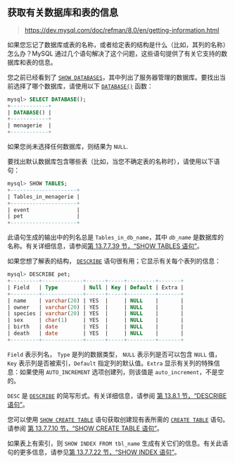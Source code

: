 ## 获取有关数据库和表的信息

> https://dev.mysql.com/doc/refman/8.0/en/getting-information.html

如果您忘记了数据库或表的名称，或者给定表的结构是什么（比如，其列的名称）怎么办？MySQL 通过几个语句解决了这个问题，这些语句提供了有关它支持的数据库和表的信息。

您之前已经看到了 [`SHOW DATABASES`](https://dev.mysql.com/doc/refman/8.0/en/show-databases.html)，其中列出了服务器管理的数据库。要找出当前选择了哪个数据库，请使用以下 [`DATABASE()`](https://dev.mysql.com/doc/refman/8.0/en/information-functions.html#function_database) 函数：

```sql
mysql> SELECT DATABASE();
+------------+
| DATABASE() |
+------------+
| menagerie  |
+------------+
```

如果您尚未选择任何数据库，则结果为 `NULL`.

要找出默认数据库包含哪些表（比如，当您不确定表的名称时），请使用以下语句：

```sql
mysql> SHOW TABLES;
+---------------------+
| Tables_in_menagerie |
+---------------------+
| event               |
| pet                 |
+---------------------+
```

此语句生成的输出中的列名总是 `Tables_in_db_name`，其中 *`db_name`* 是数据库的名称。有关详细信息，请参阅[第 13.7.7.39 节，“SHOW TABLES 语句”](https://dev.mysql.com/doc/refman/8.0/en/show-tables.html)。

如果您想了解表的结构， [`DESCRIBE`](https://dev.mysql.com/doc/refman/8.0/en/describe.html) 语句很有用；它显示有关每个表列的信息：

```sql
mysql> DESCRIBE pet;
+---------+-------------+------+-----+---------+-------+
| Field   | Type        | Null | Key | Default | Extra |
+---------+-------------+------+-----+---------+-------+
| name    | varchar(20) | YES  |     | NULL    |       |
| owner   | varchar(20) | YES  |     | NULL    |       |
| species | varchar(20) | YES  |     | NULL    |       |
| sex     | char(1)     | YES  |     | NULL    |       |
| birth   | date        | YES  |     | NULL    |       |
| death   | date        | YES  |     | NULL    |       |
+---------+-------------+------+-----+---------+-------+
```

`Field` 表示列名， `Type` 是列的数据类型， `NULL` 表示列是否可以包含 `NULL` 值，`Key` 表示列是否被索引，`Default` 指定列的默认值。`Extra` 显示有关列的特殊信息：如果使用 `AUTO_INCREMENT` 选项创建列，则该值是 `auto_increment`，不是空的。

`DESC` 是 [`DESCRIBE`](https://dev.mysql.com/doc/refman/8.0/en/describe.html) 的简写形式。有关详细信息，请参阅 [第 13.8.1 节，“DESCRIBE 语句”](https://dev.mysql.com/doc/refman/8.0/en/describe.html)。

您可以使用 [`SHOW CREATE TABLE`](https://dev.mysql.com/doc/refman/8.0/en/show-create-table.html) 语句获取创建现有表所需的 [`CREATE TABLE`](https://dev.mysql.com/doc/refman/8.0/en/create-table.html) 语句。请参阅 [第 13.7.7.10 节，“SHOW CREATE TABLE 语句”](https://dev.mysql.com/doc/refman/8.0/en/show-create-table.html)。

如果表上有索引，则 `SHOW INDEX FROM tbl_name` 生成有关它们的信息。有关此语句的更多信息，请参见[第 13.7.7.22 节，“SHOW INDEX 语句”](https://dev.mysql.com/doc/refman/8.0/en/show-index.html)。
